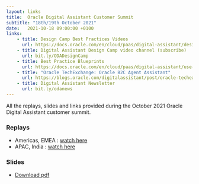 ```yaml
---
layout: links
title:  Oracle Digital Assistant Customer Summit
subtitle: "18th/19th October 2021"
date:   2021-10-18 09:00:00 +0100
links:
    - title: Design Camp Best Practices Videos
      url: https://docs.oracle.com/en/cloud/paas/digital-assistant/design-camp.html
    - title: Digital Assistant Design Camp video channel (subscribe)
      url: bit.ly/ODADesignCamp
    - title: Best Practice Blueprints
      url: https://docs.oracle.com/en/cloud/paas/digital-assistant/use-chatbot/preparation-and-best-practices.html
    - title: "Oracle TechExchange: Oracle B2C Agent Assistant"
      url: https://blogs.oracle.com/digitalassistant/post/oracle-techexchange-oracle-b2c-agent-assistant
    - title: Digital Assistant Newsletter 
      url: bit.ly/odanews
---
```

All the replays, slides and links provided during the October 2021 Oracle Digital Assistant customer summit. 

### Replays
* Americas, EMEA : [watch here](https://videohub.oracle.com/media/Oracle+Digital+Assistant+Customer+Summit+October+2021+%28NASEMEALAD%29/1_au34rkud)
* APAC, India : [watch here](https://videohub.oracle.com/media/Oracle+Digital+Assistant+Customer+Summit+October+2021+%28APAC%29/1_zeodis5x)

### Slides
* [Download pdf](https://securesites-prodapp.cec.ocp.oraclecloud.com/documents/link/LD9352B5B8AB81F759E3208852A0F1EC6F26D517F684/fileview/DFF27E410721C66E0D2A8492E242EC1C4C750CF4AE84/_customer_summit_20211018_master_deck.pdf)
